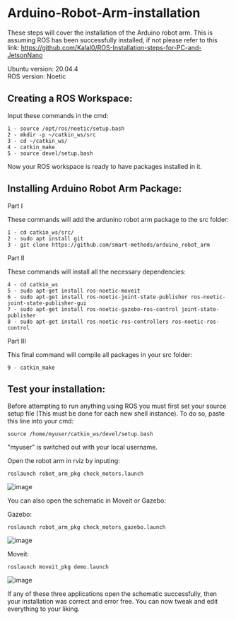 # Arduino-Robot-Arm-installation
  These steps will cover the installation of the Arduino robot arm. This is assuming ROS has been successfully installed, if not please refer to this link: https://github.com/Kalal0/ROS-Installation-steps-for-PC-and-JetsonNano </br>
  
Ubuntu version: 20.04.4 </br>
ROS version: Noetic




## Creating a ROS Workspace: 

Input these commands in the cmd: 
    
    1 - source /opt/ros/noetic/setup.bash
    2 - mkdir -p ~/catkin_ws/src
    3 - cd ~/catkin_ws/ 
    4 - catkin_make
    5 - source devel/setup.bash
    
Now your ROS workspace is ready to have packages installed in it. 



## Installing Arduino Robot Arm Package: 

Part I

These commands will add the ardunino robot arm package to the src folder: 

    1 - cd catkin_ws/src/
    2 - sudo apt install git
    3 - git clone https://github.com/smart-methods/arduino_robot_arm
    
Part II

These commands will install all the necessary dependencies: 

    4 - cd catkin_ws
    5 - sudo apt-get install ros-noetic-moveit
    6 - sudo apt-get install ros-noetic-joint-state-publisher ros-noetic-joint-state-publisher-gui
    7 - sudo apt-get install ros-noetic-gazebo-ros-control joint-state-publisher
    8 - sudo apt-get install ros-noetic-ros-controllers ros-noetic-ros-control

Part III

This final command will compile all packages in your src folder: 

    9 - catkin_make
    
    
## Test your installation: 

Before attempting to run anything using ROS you must first set your source setup file (This must be done for each new shell instance). To do so, paste this line into your cmd: 

    source /home/myuser/catkin_ws/devel/setup.bash
    
"myuser" is switched out with your local username.

Open the robot arm in rviz by inputing: 

    roslaunch robot_arm_pkg check_motors.launch

![image](https://user-images.githubusercontent.com/109832303/181914380-b8ede4df-c41f-4395-aa87-aed635f04739.png)


You can also open the schematic in Moveit or Gazebo: 

Gazebo:

    roslaunch robot_arm_pkg check_motors_gazebo.launch

![image](https://user-images.githubusercontent.com/109832303/181914754-9262e54d-3b52-45ae-a550-2bc0a44ece03.png)

    
Moveit: 


    roslaunch moveit_pkg demo.launch
    
![image](https://user-images.githubusercontent.com/109832303/181914809-662e750c-0521-422c-b3eb-f3eda3b338f2.png)
 
 
 
If any of these three applications open the schematic successfully, then your installation was correct and error free. You can now tweak and edit everything to your liking.

